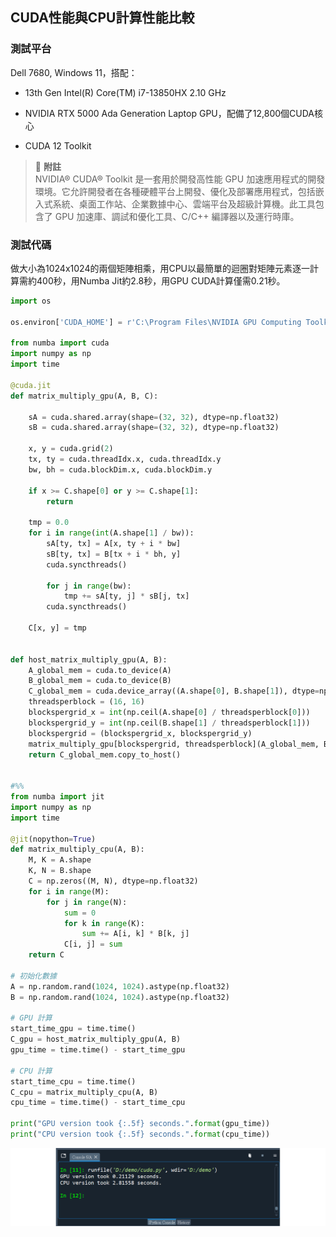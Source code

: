 CUDA性能與CPU計算性能比較
---
### 測試平台
Dell 7680, Windows 11，搭配：
- 13th Gen Intel(R) Core(TM) i7-13850HX   2.10 GHz

- NVIDIA RTX 5000 Ada Generation Laptop GPU，配備了12,800個CUDA核心

- CUDA 12 Toolkit

> :memo: **附註**<br>NVIDIA® CUDA® Toolkit 是一套用於開發高性能 GPU 加速應用程式的開發環境。它允許開發者在各種硬體平台上開發、優化及部署應用程式，包括嵌入式系統、桌面工作站、企業數據中心、雲端平台及超級計算機。此工具包含了 GPU 加速庫、調試和優化工具、C/C++ 編譯器以及運行時庫。


### 測試代碼
做大小為1024x1024的兩個矩陣相乘，用CPU以最簡單的迴圈對矩陣元素逐一計算需約400秒，用Numba Jit約2.8秒，用GPU CUDA計算僅需0.21秒。

```python
import os

os.environ['CUDA_HOME'] = r'C:\Program Files\NVIDIA GPU Computing Toolkit\CUDA\v12.4'

from numba import cuda
import numpy as np
import time

@cuda.jit
def matrix_multiply_gpu(A, B, C):

    sA = cuda.shared.array(shape=(32, 32), dtype=np.float32)
    sB = cuda.shared.array(shape=(32, 32), dtype=np.float32)
    
    x, y = cuda.grid(2)
    tx, ty = cuda.threadIdx.x, cuda.threadIdx.y
    bw, bh = cuda.blockDim.x, cuda.blockDim.y

    if x >= C.shape[0] or y >= C.shape[1]:
        return
    
    tmp = 0.0
    for i in range(int(A.shape[1] / bw)):
        sA[ty, tx] = A[x, ty + i * bw]
        sB[ty, tx] = B[tx + i * bh, y]
        cuda.syncthreads()

        for j in range(bw):
            tmp += sA[ty, j] * sB[j, tx]
        cuda.syncthreads()

    C[x, y] = tmp


def host_matrix_multiply_gpu(A, B):
    A_global_mem = cuda.to_device(A)
    B_global_mem = cuda.to_device(B)
    C_global_mem = cuda.device_array((A.shape[0], B.shape[1]), dtype=np.float32)
    threadsperblock = (16, 16)
    blockspergrid_x = int(np.ceil(A.shape[0] / threadsperblock[0]))
    blockspergrid_y = int(np.ceil(B.shape[1] / threadsperblock[1]))
    blockspergrid = (blockspergrid_x, blockspergrid_y)
    matrix_multiply_gpu[blockspergrid, threadsperblock](A_global_mem, B_global_mem, C_global_mem)
    return C_global_mem.copy_to_host()


#%%
from numba import jit
import numpy as np
import time

@jit(nopython=True)
def matrix_multiply_cpu(A, B):
    M, K = A.shape
    K, N = B.shape
    C = np.zeros((M, N), dtype=np.float32)
    for i in range(M):
        for j in range(N):
            sum = 0
            for k in range(K):
                sum += A[i, k] * B[k, j]
            C[i, j] = sum
    return C

# 初始化數據
A = np.random.rand(1024, 1024).astype(np.float32)
B = np.random.rand(1024, 1024).astype(np.float32)

# GPU 計算
start_time_gpu = time.time()
C_gpu = host_matrix_multiply_gpu(A, B)
gpu_time = time.time() - start_time_gpu

# CPU 計算
start_time_cpu = time.time()
C_cpu = matrix_multiply_cpu(A, B)
cpu_time = time.time() - start_time_cpu

print("GPU version took {:.5f} seconds.".format(gpu_time))
print("CPU version took {:.5f} seconds.".format(cpu_time))
```

![2024-05-11_22-08-22](/assets/2024-05-11_22-08-22.png)
